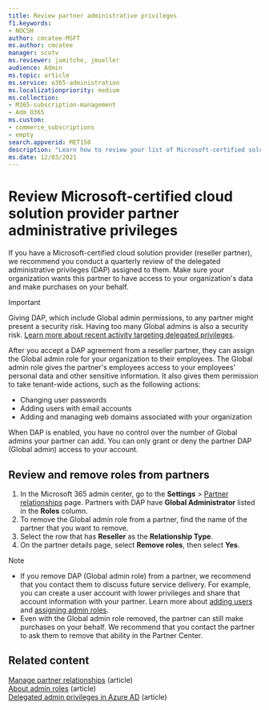 ```yaml
---
title: Review partner administrative privileges
f1.keywords:
- NOCSH
author: cmcatee-MSFT
ms.author: cmcatee
manager: scotv
ms.reviewer: jamitche, jmueller
audience: Admin
ms.topic: article
ms.service: o365-administration
ms.localizationpriority: medium
ms.collection:
- M365-subscription-management 
- Adm_O365
ms.custom:
- commerce_subscriptions
- empty
search.appverid: MET150
description: "Learn how to review your list of Microsoft-certified solution providers (partners) to determine what admin privileges they have, and how to remove those privileges."
ms.date: 12/03/2021
---
```


# Review Microsoft-certified cloud solution provider partner administrative privileges

If you have a Microsoft-certified cloud solution provider (reseller partner), we recommend you conduct a quarterly review of the delegated administrative privileges (DAP) assigned to them. Make sure your organization wants this partner to have access to your organization's data and make purchases on your behalf.

> [!IMPORTANT]
> Giving DAP, which include Global admin permissions, to any partner might present a security risk. Having too many Global admins is also a security risk. [Learn more about recent activity targeting delegated privileges](https://www.microsoft.com/security/blog/2021/10/25/nobelium-targeting-delegated-administrative-privileges-to-facilitate-broader-attacks/).

After you accept a DAP agreement from a reseller partner, they can assign the Global admin role for your organization to their employees. The Global admin role gives the partner's employees access to your employees' personal data and other sensitive information. It also gives them permission to take tenant-wide actions, such as the following actions:

- Changing user passwords
- Adding users with email accounts
- Adding and managing web domains associated with your organization

When DAP is enabled, you have no control over the number of Global admins your partner can add. You can only grant or deny the partner DAP (Global admin) access to your account.

## Review and remove roles from partners

1. In the Microsoft 365 admin center, go to the **Settings** > <a href="https://go.microsoft.com/fwlink/p/?linkid=2074649" target="_blank">Partner relationships</a> page. Partners with DAP have **Global Administrator** listed in the **Roles** column.
2. To remove the Global admin role from a partner, find the name of the partner that you want to remove.
3. Select the row that has **Reseller** as the **Relationship Type**.
4. On the partner details page, select **Remove roles**, then select **Yes**.

> [!NOTE]
>
> - If you remove DAP (Global admin role) from a partner, we recommend that you contact them to discuss future service delivery. For example, you can create a user account with lower privileges and share that account information with your partner. Learn more about [adding users](../admin/add-users/add-users.md) and [assigning admin roles](../admin/add-users/assign-admin-roles.md).
> - Even with the Global admin role removed, the partner can still make purchases on your behalf. We recommend that you contact the partner to ask them to remove that ability in the Partner Center.

## Related content

[Manage partner relationships](manage-partners.md) (article)\
[About admin roles](../admin/add-users/about-admin-roles.md) (article)\
[Delegated admin privileges in Azure AD](/partner-center/customers-revoke-admin-privileges#delegated-admin-privileges-in-azure-ad) (article)
